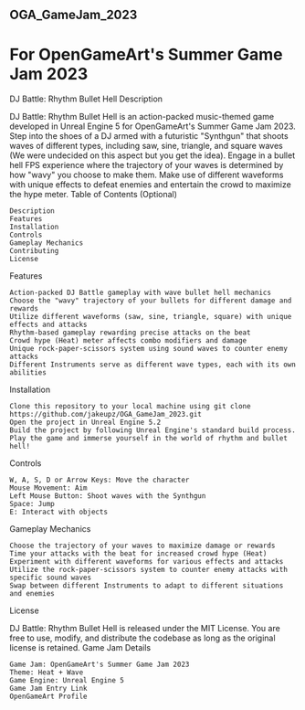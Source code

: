 ## OGA_GameJam_2023

# For OpenGameArt's Summer Game Jam 2023
DJ Battle: Rhythm Bullet Hell
Description

DJ Battle: Rhythm Bullet Hell is an action-packed music-themed game developed in Unreal Engine 5 for OpenGameArt's Summer Game Jam 2023. Step into the shoes of a DJ armed with a futuristic "Synthgun" that shoots waves of different types, including saw, sine, triangle, and square waves (We were undecided on this aspect but you get the idea). Engage in a bullet hell FPS experience where the trajectory of your waves is determined by how "wavy" you choose to make them. Make use of different waveforms with unique effects to defeat enemies and entertain the crowd to maximize the hype meter.
Table of Contents (Optional)

    Description
    Features
    Installation
    Controls
    Gameplay Mechanics
    Contributing
    License

Features

    Action-packed DJ Battle gameplay with wave bullet hell mechanics
    Choose the "wavy" trajectory of your bullets for different damage and rewards
    Utilize different waveforms (saw, sine, triangle, square) with unique effects and attacks
    Rhythm-based gameplay rewarding precise attacks on the beat
    Crowd hype (Heat) meter affects combo modifiers and damage
    Unique rock-paper-scissors system using sound waves to counter enemy attacks
    Different Instruments serve as different wave types, each with its own abilities

Installation

    Clone this repository to your local machine using git clone https://github.com/jakeupz/OGA_GameJam_2023.git
    Open the project in Unreal Engine 5.2
    Build the project by following Unreal Engine's standard build process.
    Play the game and immerse yourself in the world of rhythm and bullet hell!

Controls

    W, A, S, D or Arrow Keys: Move the character
    Mouse Movement: Aim
    Left Mouse Button: Shoot waves with the Synthgun
    Space: Jump
    E: Interact with objects

Gameplay Mechanics

    Choose the trajectory of your waves to maximize damage or rewards
    Time your attacks with the beat for increased crowd hype (Heat)
    Experiment with different waveforms for various effects and attacks
    Utilize the rock-paper-scissors system to counter enemy attacks with specific sound waves
    Swap between different Instruments to adapt to different situations and enemies


License

DJ Battle: Rhythm Bullet Hell is released under the MIT License. You are free to use, modify, and distribute the codebase as long as the original license is retained.
Game Jam Details

    Game Jam: OpenGameArt's Summer Game Jam 2023
    Theme: Heat + Wave
    Game Engine: Unreal Engine 5
    Game Jam Entry Link
    OpenGameArt Profile


